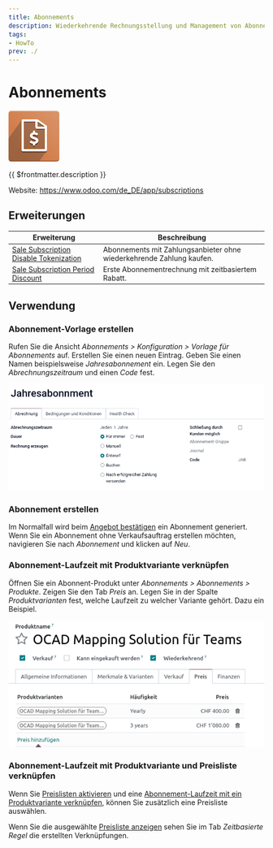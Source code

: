 ```yaml
---
title: Abonnements
description: Wiederkehrende Rechnungsstellung und Management von Abonnenten auf einfache Art und Weise.
tags:
- HowTo
prev: ./
---
```

# Abonnements

![icons_odoo_account_invoicing](attachments/icons_odoo_account_invoicing.png)

{{ $frontmatter.description }}

Website: <https://www.odoo.com/de_DE/app/subscriptions>

## Erweiterungen

| Erweiterung                                                                               | Beschreibung                                                         |
| ----------------------------------------------------------------------------------------- | -------------------------------------------------------------------- |
| [Sale Subscription Disable Tokenization](Sale%20Subscription%20Disable%20Tokenization.md) | Abonnements mit Zahlungsanbieter ohne wiederkehrende Zahlung kaufen. |
| [Sale Subscription Period Discount](Sale%20Subscription%20Period%20Discount.md)           | Erste Abonnementrechnung mit zeitbasiertem Rabatt.                   |

## Verwendung

### Abonnement-Vorlage erstellen

Rufen Sie die Ansicht *Abonnements > Konfiguration > Vorlage für Abonnements* auf. Erstellen Sie einen neuen Eintrag. Geben Sie einen Namen beispielsweise *Jahresabonnement* ein. Legen Sie den *Abrechnungszeitraum* und einen *Code* fest.

![](attachments/Abonnements%20Vorlage.png)

### Abonnement erstellen

Im Normalfall wird beim [Angebot bestätigen](Sale.md#Angebot%20bestätigen) ein Abonnement generiert. Wenn Sie ein Abonnement ohne Verkaufsauftrag erstellen möchten, navigieren Sie nach *Abonnement* und klicken auf *Neu*.

### Abonnement-Laufzeit mit Produktvariante verknüpfen

Öffnen Sie ein Abonnent-Produkt unter *Abonnements > Abonnements > Produkte*. Zeigen Sie den Tab *Preis* an. Legen Sie in der Spalte *Produktvarianten* fest, welche Laufzeit zu welcher Variante gehört. Dazu ein Beispiel.

![](attachments/Abonnements%20Produktvarainten.png)

### Abonnement-Laufzeit mit Produktvariante und Preisliste verknüpfen

Wenn Sie [Preislisten aktivieren](Sale%20Price.md#Preislisten%20aktivieren) und eine [Abonnement-Laufzeit mit ein Produktvariante verknüpfen](#Abonnement-Laufzeit%20mit%20Produktvariante%20verknüpfen), können Sie zusätzlich eine Preisliste auswählen.

Wenn Sie die ausgewählte [Preisliste anzeigen](Sale%20Price.md#Preisliste%20anzeigen) sehen Sie im Tab *Zeitbasierte Regel* die erstellten Verknüpfungen.